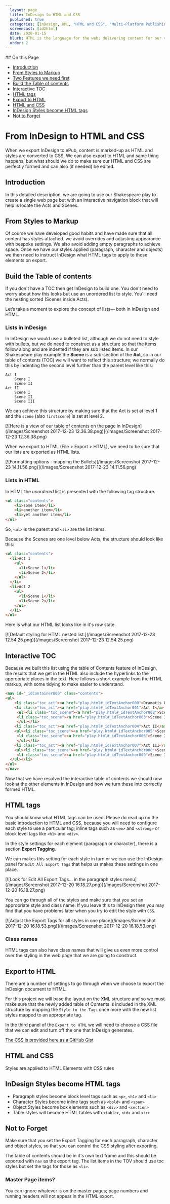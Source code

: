 ```yaml
---
  layout: page
  title: InDesign to HTML and CSS
  published: true
  categories: [InDesign, XML, "HTML and CSS", "Multi-Platform Publishing"]
  screencast: [id2html]
  date: 2020-01-15
  blurb: HTML is the language for the web; delivering content for our various types of screens. InDesign is a *page layout* tool; presuming for the printed page, but we can still generate HTML from our content and with some attention to detail, we can can get good HTML markup ready for further styling and attention to a responsive design.
  order: 2
---
```


<!-- TOC depthFrom:2 depthTo:2 withLinks:1 updateOnSave:1 orderedList:0 -->
<section class='toc'>
## On this Page

- [Introduction](#introduction)
- [From Styles to Markup](#from-styles-to-markup)
- [Two Features we need first](#two-features-we-need-first)
- [Build the Table of contents](#build-the-table-of-contents)
- [Interactive TOC](#interactive-toc)
- [HTML tags](#html-tags)
- [Export to HTML](#export-to-html)
- [HTML and CSS](#html-and-css)
- [InDesign Styles become HTML tags](#indesign-styles-become-html-tags)
- [Not to Forget](#not-to-forget)

</section><!-- /TOC -->

# From InDesign to HTML and CSS

When we export InDesign to ePub, content is marked-up as HTML and styles are converted to CSS. We can also export to HTML and same thing happens, but what should we do to make sure our HTML and CSS are perfectly formed and can also (if needed) be edited.

## Introduction
In this detailed description, we are going to use our Shakespeare play to create a single web page but with an interactive navigation block that will help is locate the Acts and Scenes.

## From Styles to Markup

Of course we have developed good habits and have made sure that all content has styles attached. we avoid overrides and adjusting appearance with bespoke settings. We also avoid adding empty paragraphs to achieve space. Once we have our styles applied (paragraph, character and objects) we then need to instruct InDesign what HTML tags to apply to those elements on export.


## Build the Table of contents

If you don't have a TOC then get InDesign to build one. You don't need to worry about how this looks but use an unordered list to style. You'll need the nesting sorted (Scenes inside Acts).

Let’s take a moment to explore the concept of lists— both in InDesign and HTML.

### Lists in InDesign

In InDesign we would use a bulleted list, although we do not need to style with bullets, but we do need to construct as a structure so that the items follow along and are indented if they are sub listed items. In our Shakespeare play example the **Scene** is a sub-section of the **Act**, so in our table of contents (TOC) we will want to reflect this structure; we normally do this by indenting the second level further than the parent level like this:

```
Act I
	Scene I
	Scene II
Act II
	Scene I
	Scene II
	Scene III
```

We can achieve this structure by making sure that the Act is set at level 1 and the `scene` (also `firstscene`) is set at level 2.

[![Here is a view of our table of contents on the page in InDesign](/images/Screenshot 2017-12-23 12.36.38.png)](/images/Screenshot 2017-12-23 12.36.38.png)

When we export to HTML (File > Export > HTML), we need to be sure that our lists are exported as HTML lists.

[![Formatting options - mapping the Bullets](/images/Screenshot 2017-12-23 14.11.56.png)](/images/Screenshot 2017-12-23 14.11.56.png)

### Lists in HTML

In HTML the _unordered_ list is presented with the following tag structure.

```html
<ul class="contents">
	<li>some item</li>
	<li>another item</li>
	<li>yet another item</li>
</ul>
```


So, `<ul>` is the parent and `<li>` are the list items.

Because the Scenes are one level below Acts, the structure should look like this:

```html
<ul class="contents">
  <li>Act 1
    <ul>
      <li>Scene 1</li>
      <li>Scene 2</li>
    </ul>
  </li>
  <li>Act 2
    <ul>
      <li>Scene 1</li>
      <li>Scene 2</li>
    </ul>
  </li>
</ul>
```

Here is what our HTML list looks like in it's *raw* state.

[![Default styling for HTML nested list.](/images/Screenshot 2017-12-23 12.54.25.png)](/images/Screenshot 2017-12-23 12.54.25.png)

## Interactive TOC

Because we built this list using the table of Contents feature of InDesign, the results that we get in the HTML also include the hyperlinks to the appropriate places in the text. Here follows a short example from the HTML markup, with some tidying to make easier to understand.

```html
<nav id="_idContainer000" class="contents">
<ul>
	<li class="toc_act"><a href="play.html#_idTextAnchor000">Dramatis Personae</a></li>
	<li class="toc_act"><a href="play.html#_idTextAnchor001">Act I</a>
	 <ul><li class="toc_scene"><a href="play.html#_idTextAnchor002">Scene I</a></li>
	 <li class="toc_scene"><a href="play.html#_idTextAnchor003">Scene II</a></li>
	 </ul></li>
	<li class="toc_act"><a href="play.html#_idTextAnchor004">Act II</a>
    <ul><li class="toc_scene"><a href="play.html#_idTextAnchor005">Scene I</a></li>
	 <li class="toc_scene"><a href="play.html#_idTextAnchor006">Scene II</a></li>
	 </ul></li>
	<li class="toc_act"><a href="play.html#_idTextAnchor007">Act III</a>
    <ul><li class="toc_scene"><a href="play.html#_idTextAnchor008">Scene I</a></li>
	 <li class="toc_scene"><a href="play.html#_idTextAnchor009">Scene II</a></li>
  </ul></li>
</ul>
</nav>
```
Now that we have resolved the interactive table of contents we should now look at the other elements in InDesign and how we turn these into correctly formed HTML.

## HTML tags

You should know what HTML tags can be used. Please do read up on the basic introduction to HTML and CSS, because you will need to configure each style to use a particular tag; inline tags such as `<em>` and `<strong>` or block level tags like `<h1>` and `<div>`.

In the style settings for each element (paragraph or character), there is a section **Export Tagging**.

We can makes this setting for each style in turn or we can use the InDesign panel for `Edit All Export Tags` that helps us makes these settings in one place.

[![Look for Edit All Export Tags... in the paragraph styles menu](/images/Screenshot 2017-12-20 16.18.27.png)](/images/Screenshot 2017-12-20 16.18.27.png)

You can go through all of the styles and make sure that you set an appropriate style and class name. If you leave this to InDesign then you may find that you have problems later when you try to edit the style with `CSS`.

[![Adjust the Export Tags for all styles in one place](/images/Screenshot 2017-12-20 16.18.53.png)](/images/Screenshot 2017-12-20 16.18.53.png)

### Class names

HTML tags can also have class names that will give us even more control over the styling in the web page that we are going to construct.

## Export to HTML

There are a number of settings to go through when we choose to export the InDesign document to HTML.

For this project we will base the layout on the XML structure and so we must make sure that the newly added table of Contents is included in the XML structure by mapping the `Style to the Tags` once more with the new list styles mapped to an appropriate tag.

In the third panel of the `Export to HTML` we will need to choose a CSS file that we can edit and turn off the one that InDesign generates.

[The CSS is provided here as a GitHub Gist](https://gist.github.com/Pageboy/a72c76438b924b2cce734f5219fe291f)

## HTML and CSS

Styles are applied to HTML Elements with CSS rules

## InDesign Styles become HTML tags

- Paragraph styles become block level tags such as `<p>`, `<h1>` and `<li>`
- Character Styles become inline tags such as `<bold>` and `<span>`
- Object Styles become box elements such as `<div>` and `<section>`
- Table styles will become  HTML tables with `<table>`,  `<td>` and `<tr>`

## Not to Forget

Make sure that you set the Export Tagging for each paragraph, character and object styles, so that you can control the CSS styling after exporting.

The table of contents should be in it's own text frame and this should be exported with `nav` as the export tag. The list items in the TOV should use toc styles but set the tags for those as `<li>`.

### Master Page items?

You can ignore whatever is on the master pages; page numbers and running headers will not appear in the HTML export.
